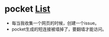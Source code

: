 # pocket [List](https://github.com/zhangmengxue/pocket/issues)


- 每当我收集一个网页的时候，创建一个issue。
- pocket生成的短连接被墙掉了，要翻墙才能访问。
